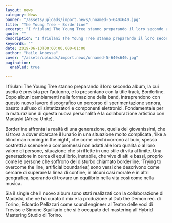 ```yaml
---
layout: news
category: News
banner: "/assets/uploads/import.news/unnamed-5-640x640.jpg"
title: "The Young Tree – Borderline"
excerpt: "I friulani The Young Tree stanno preparando il loro secondo album, la cui uscita è prevista per l’autunno, e lo presentano con la title track, Borderline. Dopo alcuni cambiamenti nella formazione della band, intraprendono con questo nuovo lavoro discografico un percorso di sperimentazione sonora, basato sull’uso di sintetizzatori e componenti elettronici. Fondamentale per la maturazione [&hellip"
quote: ""
description: "I friulani The Young Tree stanno preparando il loro secondo album, la cui uscita è prevista per l’autunno, e lo presentano con la title track, Borderline. Dopo alcuni cambiamenti nella formazione della band, intraprendono con questo nuovo lavoro discografico un percorso di sperimentazione sonora, basato sull’uso di sintetizzatori e componenti elettronici. Fondamentale per la maturazione [&hellip"
keywords: ""
date: 2019-06-13T00:00:00.000+01:00
author: "Haile Anbessa"
cover: "/assets/uploads/import.news/unnamed-5-640x640.jpg"
pagination:
  enabled: true

---
```


I friulani The Young Tree stanno preparando il loro secondo album, la cui uscita è prevista per l’autunno, e lo presentano con la title track, Borderline. Dopo alcuni cambiamenti nella formazione della band, intraprendono con questo nuovo lavoro discografico un percorso di sperimentazione sonora, basato sull’uso di sintetizzatori e componenti elettronici. Fondamentale per la maturazione di questa nuova personalità è la collaborazione artistica con Madaski (Africa Unite).

Borderline affronta la realtà di una generazione, quella dei giovanissimi, che si trova a dover sbarcare il lunario in una situazione molto complicata, ‘like a blind man running in the night’, che come ciechi corrono al buio, spesso costretti a scendere a compromessi non adatti alle loro qualità o al loro valore di persone, situazione che si riflette in uno stile di vita al limite. Una generazione in cerca di equilibrio, instabile, che vive di alti e bassi, proprio come le persone che soffrono del disturbo chiamato borderline. ‘Trying to overcome the line, artificial boundaries’, sono versi che descrivono come cercare di superare la linea di confine, in alcuni casi morale e in altri geografica, sperando di trovare un equilibrio nella vita così come nella musica.

Sia il single che il nuovo album sono stati realizzati con la collaborazione di Madaski, che ne ha curato il mix e la produzione al Dub the Demon rec. di Torino, Edoardo Pellizzari come sound engineer al Teatro delle voci di Treviso e Simone Squillario che si è occupato del mastering all’Hybrid Mastering Studio di Torino.